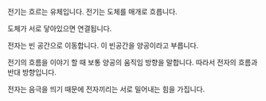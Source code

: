 전기는 흐르는 유체입니다.
전기는 도체를 매개로 흐릅니다.

도체가 서로 닿아있으면 연결됩니다.

전자는 빈 공간으로 이동합니다.
이 빈공간을 양공이라고 부릅니다.

전기의 흐름을 이야기 할 때 보통 양공의 움직임 방향을 말합니다.
따라서 전자의 흐름과 반대 방향입니다.

전자는 음극을 띄기 때문에 전자끼리는 서로 밀어내는 힘을 가집니다.